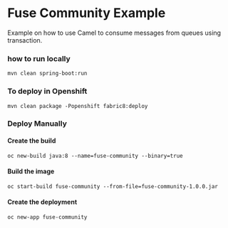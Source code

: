 # Fuse Community Example

Example on how to use Camel to consume messages from queues using transaction.

### how to run locally
    mvn clean spring-boot:run

### To deploy in Openshift
    mvn clean package -Popenshift fabric8:deploy

### Deploy Manually  

#### Create the build
    oc new-build java:8 --name=fuse-community --binary=true
 
#### Build the image
    oc start-build fuse-community --from-file=fuse-community-1.0.0.jar

#### Create the deployment
    oc new-app fuse-community
